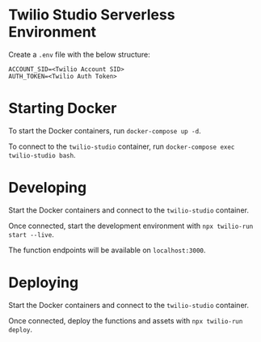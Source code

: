 # Twilio Studio Serverless Environment

Create a `.env` file with the below structure:
```
ACCOUNT_SID=<Twilio Account SID>
AUTH_TOKEN=<Twilio Auth Token>
```

# Starting Docker

To start the Docker containers, run `docker-compose up -d`.

To connect to the `twilio-studio` container, run `docker-compose exec twilio-studio bash`.

# Developing

Start the Docker containers and connect to the `twilio-studio` container.

Once connected, start the development environment with `npx twilio-run start --live`.

The function endpoints will be available on `localhost:3000`.

# Deploying

Start the Docker containers and connect to the `twilio-studio` container.

Once connected, deploy the functions and assets with `npx twilio-run deploy`.
